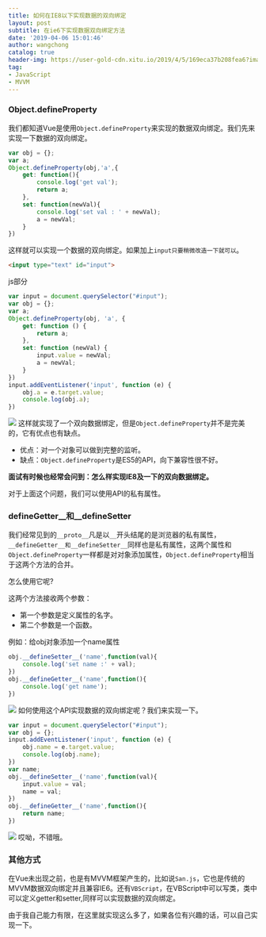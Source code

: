 ```yaml
---
title: 如何在IE8以下实现数据的双向绑定
layout: post
subtitle: 在ie6下实现数据双向绑定方法
date: '2019-04-06 15:01:46'
author: wangchong
catalog: true
header-img: https://user-gold-cdn.xitu.io/2019/4/5/169eca37b208fea6?imageView2/1/w/1304/h/734/q/85/format/webp/interlace/1
tag:
- JavaScript
- MVVM
---
```


### Object.defineProperty
我们都知道Vue是使用`Object.defineProperty`来实现的数据双向绑定。我们先来实现一下数据的双向绑定。
```js
var obj = {};
var a;
Object.defineProperty(obj,'a',{
    get: function(){
        console.log('get val');
        return a;
    },
    set: function(newVal){
        console.log('set val : ' + newVal);
        a = newVal;
    }
})
```
这样就可以实现一个数据的双向绑定。如果加上`input只要稍微改造一下就可以`。
```html
<input type="text" id="input">
```
js部分
```js
var input = document.querySelector("#input");
var obj = {};
var a;
Object.defineProperty(obj, 'a', {
    get: function () {
        return a;
    },
    set: function (newVal) {
        input.value = newVal;
        a = newVal;
    }
})
input.addEventListener('input', function (e) {
    obj.a = e.target.value;
    console.log(obj.a);
})
```
![](https://user-gold-cdn.xitu.io/2019/4/5/169ec8c96b37c821?w=727&h=289&f=png&s=19468)
这样就实现了一个双向数据绑定，但是`Object.defineProperty`并不是完美的，它有优点也有缺点。

- 优点：对一个对象可以做到完整的监听。
- 缺点：`Object.defineProperty`是ES5的API，向下兼容性很不好。

**面试有时候也经常会问到：怎么样实现IE8及一下的双向数据绑定。**

对于上面这个问题，我们可以使用API的私有属性。

### __defineGetter__和__defineSetter__
我们经常见到的`__proto__`凡是以`__`开头结尾的是浏览器的私有属性，`__defineGetter__和__defineSetter__`同样也是私有属性，这两个属性和`Object.defineProperty`一样都是对对象添加属性，`Object.defineProperty`相当于这两个方法的合并。

怎么使用它呢?

这两个方法接收两个参数：

- 第一个参数是定义属性的名字。
- 第二个参数是一个函数。

例如：给obj对象添加一个name属性
```js
obj.__defineSetter__('name',function(val){
    console.log('set name :' + val);
})
obj.__defineGetter__('name',function(){
    console.log('get name');
})
```
![](https://user-gold-cdn.xitu.io/2019/4/5/169ec98d3631f28e?w=659&h=154&f=png&s=8818)
如何使用这个API实现数据的双向绑定呢？我们来实现一下。
```js
var input = document.querySelector("#input");
var obj = {};
input.addEventListener('input', function (e) {
    obj.name = e.target.value;
    console.log(obj.name);
})
var name;
obj.__defineSetter__('name',function(val){
    input.value = val;
    name = val;
})
obj.__defineGetter__('name',function(){
    return name;
})
```

![](https://user-gold-cdn.xitu.io/2019/4/5/169ec9b73035130e?w=723&h=316&f=png&s=21529)
哎呦，不错哦。

### 其他方式
在Vue未出现之前，也是有MVVM框架产生的，比如说`San.js`，它也是传统的MVVM数据双向绑定并且兼容IE6。还有`VBScript`，在VBScript中可以写类，类中可以定义getter和setter,同样可以实现数据的双向绑定。

由于我自己能力有限，在这里就实现这么多了，如果各位有兴趣的话，可以自己实现一下。